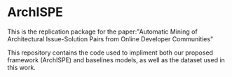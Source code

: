 # ArchISPE
This is the replication package for the paper:"Automatic Mining of Architectural Issue-Solution Pairs from Online Developer Communities"

This repository contains the code used to impliment both our proposed framework (ArchISPE) and baselines models, as well as the dataset used in this work.
